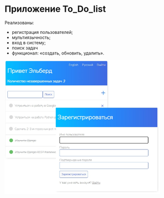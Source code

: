# Приложение To_Do_list
Реализованы:
- регистрация пользователей;
- мультиязычность;
- вход в систему;
- поиск задач
- функционал: «создать, обновить, удалить».

![DEMO](https://github.com/G-Bedy/To_Do_list/blob/master/static/img.jpg)
